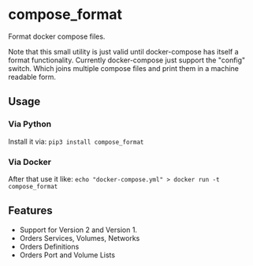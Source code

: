 # compose_format
Format docker compose files.

Note that this small utility is just valid until docker-compose has itself a format functionality.
Currently docker-compose just support the "config" switch. Which joins multiple compose files and print them in a machine readable form.

## Usage

### Via Python

Install it via:
`pip3 install compose_format`

### Via Docker

After that use it like:
`echo "docker-compose.yml" > docker run -t compose_format`

## Features
 - Support for Version 2 and Version 1.
 - Orders Services, Volumes, Networks
 - Orders Definitions
 - Orders Port and Volume Lists
